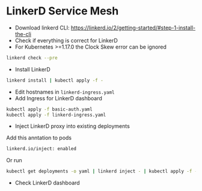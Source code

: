 # LinkerD Service Mesh

* Download linkerd CLI: https://linkerd.io/2/getting-started/#step-1-install-the-cli
* Check if everything is correct for LinkerD
* For Kubernetes >=1.17.0 the Clock Skew error can be ignored

```sh
linkerd check --pre
```

* Install LinkerD

```sh
linkerd install | kubectl apply -f -
```

* Edit hostnames in `linkerd-ingress.yaml`
* Add Ingress for LinkerD dashboard

```sh
kubectl apply -f basic-auth.yaml
kubectl apply -f linkerd-ingress.yaml
```

* Inject LinkerD proxy into existing deployments

Add this anntation to pods

```sh
linkerd.io/inject: enabled
```

Or run

```sh
kubectl get deployments -o yaml | linkerd inject - | kubectl apply -f -
```

* Check LinkerD dashboard
